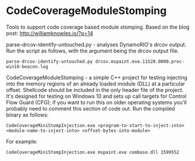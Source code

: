 # CodeCoverageModuleStomping

Tools to support code coverage based module stomping.  Based on the blog post: http://williamknowles.io/?p=14

parse-drcov-identify-untouched.py - analyses DynamoRIO's drcov output.  Run the script as follows, with the argument being the drcov output file.

```
parse-drcov-identify-untouched.py drcov.mspaint.exe.11520.0000.proc-win10-beacon.log
```

CodeCoverageModuleStomping - a simple C++ project for testing injecting into the memory regions of an already loaded module (DLL) at a particular offset.  Shellcode should be included in the only header file of the project.  It's designed for testing on Windows 10 and sets up call targets for Control Flow Guard (CFG); if you want to run this on older operating systems you'll probably need to comment this section of code out.  Run the compiled binary as follows:

```
CodeCoverageMiniStompInjection.exe <program-to-start-to-inject-into> <module-name-to-inject-into> <offset-bytes-into-module>
```

For example:

```
CodeCoverageMiniStompInjection.exe mspaint.exe combase.dll 1599552
```
